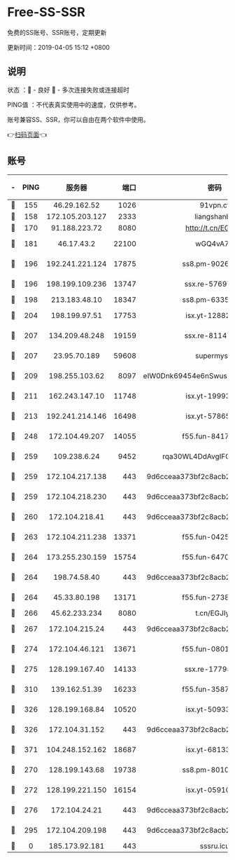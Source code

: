 # Free-SS-SSR

免费的SS账号、SSR账号，定期更新

更新时间：2019-04-05 15:12 +0800

## 说明

状态     ：🙂 - 良好 🙁 - 多次连接失败或连接超时

PING值   ：不代表真实使用中的速度，仅供参考。

账号兼容SS、SSR，你可以自由在两个软件中使用。

👉[扫码页面](https://liesauer.github.io/Free-SS-SSR/)👈

## 账号

|-|PING|服务器|端口|密码|加密方式|区域|
|:----:|:----:|:-----:|-----:|:----:|:----:|:----:|
|🙂|155|46.29.162.52|1026|91vpn.cf|rc4-md5|RU|
|🙂|158|172.105.203.127|2333|liangshanbo|chacha20|JP|
|🙂|170|91.188.223.72|8080|http://t.cn/EGJIyrl|rc4-md5|RU|
|🙂|181|46.17.43.2|22100|wGQ4vA7D|aes-256-gcm|RU|
|🙂|196|192.241.221.124|17875|ss8.pm-90261799|aes-256-cfb|US|
|🙂|196|198.199.109.236|13747|ssx.re-57697610|aes-256-cfb|US|
|🙂|198|213.183.48.10|18347|ss8.pm-63355792|rc4-md5|RU|
|🙂|204|198.199.97.51|17753|isx.yt-12882170|aes-256-cfb|US|
|🙂|207|134.209.48.248|19159|ssx.re-81147970|aes-256-cfb|US|
|🙂|207|23.95.70.189|59608|supermyssr|chacha20-ietf|US|
|🙂|209|198.255.103.62|8097|eIW0Dnk69454e6nSwuspv9DmS201tQ0D|aes-256-cfb|US|
|🙂|211|162.243.147.10|11748|isx.yt-19993680|aes-256-cfb|US|
|🙂|213|192.241.214.146|16498|isx.yt-57865147|aes-256-cfb|US|
|🙂|248|172.104.49.207|14055|f55.fun-84172526|aes-256-cfb|SG|
|🙂|259|109.238.6.24|9452|rqa30WL4DdAvgIFG6Fs3znzTa|aes-256-cfb|FR|
|🙂|259|172.104.217.138|443|9d6cceaa373bf2c8acb22e60b6a58be6|aes-256-cfb|US|
|🙂|259|172.104.218.230|443|9d6cceaa373bf2c8acb22e60b6a58be6|aes-256-cfb|US|
|🙂|260|172.104.218.41|443|9d6cceaa373bf2c8acb22e60b6a58be6|aes-256-cfb|US|
|🙂|263|172.104.211.238|13371|f55.fun-04250289|aes-256-cfb|US|
|🙂|264|173.255.230.159|15754|f55.fun-64706924|aes-256-cfb|US|
|🙂|264|198.74.58.40|443|9d6cceaa373bf2c8acb22e60b6a58be6|aes-256-cfb|US|
|🙂|264|45.33.80.198|13171|f55.fun-27386798|aes-256-cfb|US|
|🙂|266|45.62.233.234|8080|t.cn/EGJIyrl|rc4-md5|CA|
|🙂|267|172.104.215.24|443|9d6cceaa373bf2c8acb22e60b6a58be6|aes-256-cfb|US|
|🙂|274|172.104.46.121|13671|f55.fun-08015560|aes-256-cfb|SG|
|🙂|275|128.199.167.40|14133|ssx.re-17798800|aes-256-cfb|SG|
|🙂|310|139.162.51.39|16233|f55.fun-35878736|aes-256-cfb|SG|
|🙂|326|128.199.168.84|10520|isx.yt-50933208|aes-256-cfb|SG|
|🙂|326|172.104.31.152|443|9d6cceaa373bf2c8acb22e60b6a58be6|aes-256-cfb|US|
|🙂|371|104.248.152.162|18687|isx.yt-68133684|aes-256-cfb|SG|
|🙂|270|128.199.143.68|19738|ss8.pm-80109890|aes-256-cfb|SG|
|🙂|272|128.199.221.150|16154|isx.yt-05910694|aes-256-cfb|SG|
|🙂|276|172.104.24.21|443|9d6cceaa373bf2c8acb22e60b6a58be6|aes-256-cfb|US|
|🙂|295|172.104.209.198|443|9d6cceaa373bf2c8acb22e60b6a58be6|aes-256-cfb|US|
|🙁|0|185.173.92.181|443|sssru.icu|rc4-md5|RU|
